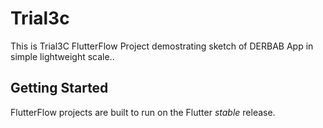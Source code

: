 # Trial3c

This is Trial3C FlutterFlow Project demostrating sketch of DERBAB App in simple lightweight scale..

## Getting Started

FlutterFlow projects are built to run on the Flutter _stable_ release.
